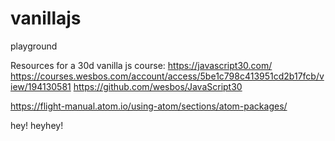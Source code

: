 # vanillajs
playground

Resources for a 30d vanilla js course:
https://javascript30.com/
https://courses.wesbos.com/account/access/5be1c798c413951cd2b17fcb/view/194130581
https://github.com/wesbos/JavaScript30

https://flight-manual.atom.io/using-atom/sections/atom-packages/

hey!
heyhey!
